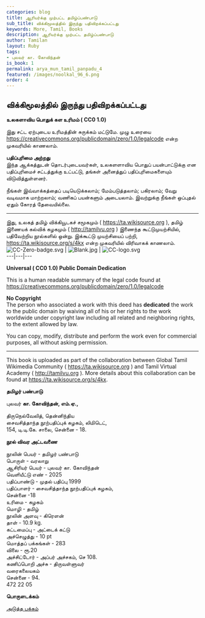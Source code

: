 ```yaml
---
categories: blog
title: ஆரியர்க்கு முற்பட்ட தமிழ்ப்பண்பாடு
sub_title: விக்கிமூலத்தில் இருந்து பதிவிறக்கப்பட்டது
keywords: More, Tamil, Books
description: ஆரியர்க்கு முற்பட்ட தமிழ்ப்பண்பாடு
author: Tamilan
layout: Ruby
tags:
- புலவர் கா. கோவிந்தன்
is_book: 1
permalink: arya_mun_tamil_panpadu_4
featured: /images/noolkal_96_6.png
order: 4
---
```

## விக்கிமூலத்தில் இருந்து பதிவிறக்கப்பட்டது

**﻿உலகளாவிய பொதுக் கள உரிமம் ( CC0 1.0)**

இது சட்ட ஏற்புடைய உரிமத்தின் சுருக்கம் மட்டுமே. முழு உரையை https://creativecommons.org/publicdomain/zero/1.0/legalcode என்ற முகவரியில் காணலாம்.

**பதிப்புரிமை அற்றது**  
இந்த ஆக்கத்துடன் தொடர்புடையவர்கள், உலகளளாவிய பொதுப் பயன்பாட்டுக்கு என பதிப்புரிமைச் சட்டத்துக்கு உட்பட்டு, தங்கள் அனைத்துப் பதிப்புரிமைகளையும் விடுவித்துள்ளனர்.

நீங்கள் இவ்வாக்கத்தைப் படியெடுக்கலாம்; மேம்படுத்தலாம்; பகிரலாம்; வேறு வடிவமாக மாற்றலாம்; வணிகப் பயன்களும் அடையலாம். இவற்றுக்கு நீங்கள் ஒப்புதல் ஏதும் கோரத் தேவையில்லை.

* * *

இது, உலகத் தமிழ் விக்கியூடகச் சமூகமும் ( https://ta.wikisource.org ), தமிழ் இணையக் கல்விக் கழகமும் ( http://tamilvu.org ) இணைந்த கூட்டுமுயற்சியில், பதிவேற்றிய நூல்களில் ஒன்று. இக்கூட்டு முயற்சியைப் பற்றி, https://ta.wikisource.org/s/4kx என்ற முகவரியில் விரிவாகக் காணலாம். ![CC-Zero-badge.svg](images/000002.png) | ![Blank.jpg](images/000000.jpg) | ![CC-logo.svg](images/000003.png)  
\---|---|---

**Universal ( CC0 1.0) Public Domain Dedication**

This is a human readable summary of the legal code found at https://creativecommons.org/publicdomain/zero/1.0/legalcode

**No Copyright**  
The person who associated a work with this deed has **dedicated** the work to the public domain by waiving all of his or her rights to the work worldwide under copyright law including all related and neighboring rights, to the extent allowed by law.

You can copy, modify, distribute and perform the work even for commercial purposes, all without asking permission.

* * *

This book is uploaded as part of the collaboration between Global Tamil Wikimedia Community ( https://ta.wikisource.org ) and Tamil Virtual Academy ( http://tamilvu.org ). More details about this collaboration can be found at https://ta.wikisource.org/s/4kx.

**தமிழர் பண்பாடு**

புலவர் **கா. கோவிந்தன், எம்.ஏ.,**

திருநெல்வேலித், தென்னிந்திய  
சைவசித்தாந்த நூற்பதிப்புக் கழகம், லிமிடெட்,  
154, டி.டி.கே. சாலை, சென்னை - 18.

**நூல் விவர அட்டவணை**

நூலின் பெயர் - தமிழர் பண்பாடு  
பொருள் - வரலாறு  
ஆசிரியர் பெயர் - புலவர் கா. கோவிந்தன்  
வெளியீட்டு எண் - 2025  
பதிப்பாண்டு - முதல் பதிப்பு 1999  
பதிப்பாளர் - சைவசித்தாந்த நூற்பதிப்புக் கழகம்,  
சென்னை -18  
உரிமை - கழகம்  
மொழி - தமிழ்  
நூலின் அளவு - கிரெளன்  
தாள் - 10.9 kg.  
கட்டமைப்பு - அட்டைக் கட்டு  
அச்செழுத்து - 10 pt  
மொத்தப் பக்கங்கள் - 283  
விலை - ரூ.20  
அச்சிட்டோர் - அப்பர் அச்சகம், செ 108.  
கணிப்பொறி அச்சு - திருவள்ளுவர்  
வரைகலையகம்  
சென்னை - 94.  
472 22 05

**பொருளடக்கம்**

[அடுத்த பக்கம்](arya_mun_tamil_panpadu_5)